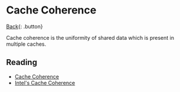 # Cache Coherence

[Back](../index.md#computer-architecture){: .button}

Cache coherence is the uniformity of shared data which is present in multiple caches.

## Reading

- [Cache Coherence](https://en.wikipedia.org/wiki/Cache_coherence)
- [Intel's Cache Coherence](https://www.realworldtech.com/common-system-interface/5/)
